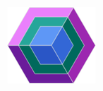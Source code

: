 <div align="center">
    <img src="https://github.com/huterguier/tqdx/blob/main/images/tqdx.png" width="200">
</div>


